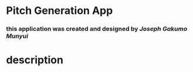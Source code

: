# Pitch Generation App
### this application was created and designed by ***Joseph Gakumo Munyui***
# description
